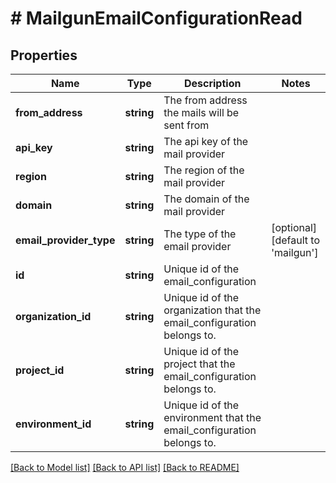 # # MailgunEmailConfigurationRead

## Properties

Name | Type | Description | Notes
------------ | ------------- | ------------- | -------------
**from_address** | **string** | The from address the mails will be sent from |
**api_key** | **string** | The api key of the mail provider |
**region** | **string** | The region of the mail provider |
**domain** | **string** | The domain of the mail provider |
**email_provider_type** | **string** | The type of the email provider | [optional] [default to 'mailgun']
**id** | **string** | Unique id of the email_configuration |
**organization_id** | **string** | Unique id of the organization that the email_configuration belongs to. |
**project_id** | **string** | Unique id of the project that the email_configuration belongs to. |
**environment_id** | **string** | Unique id of the environment that the email_configuration belongs to. |

[[Back to Model list]](../../README.md#models) [[Back to API list]](../../README.md#endpoints) [[Back to README]](../../README.md)
